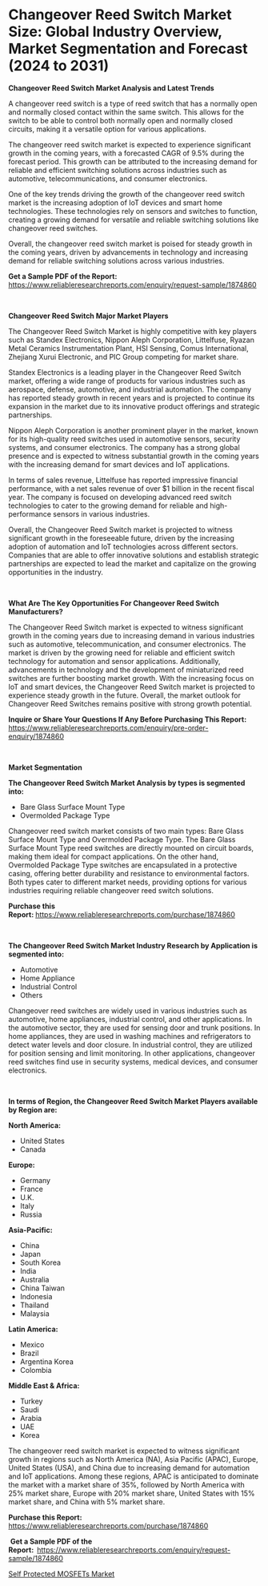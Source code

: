 <p><h1>Changeover Reed Switch Market Size: Global Industry Overview, Market Segmentation and Forecast (2024 to 2031)</h1></p><p><strong>Changeover Reed Switch Market Analysis and Latest Trends</strong></p>
<p><p>A changeover reed switch is a type of reed switch that has a normally open and normally closed contact within the same switch. This allows for the switch to be able to control both normally open and normally closed circuits, making it a versatile option for various applications.</p><p>The changeover reed switch market is expected to experience significant growth in the coming years, with a forecasted CAGR of 9.5% during the forecast period. This growth can be attributed to the increasing demand for reliable and efficient switching solutions across industries such as automotive, telecommunications, and consumer electronics.</p><p>One of the key trends driving the growth of the changeover reed switch market is the increasing adoption of IoT devices and smart home technologies. These technologies rely on sensors and switches to function, creating a growing demand for versatile and reliable switching solutions like changeover reed switches.</p><p>Overall, the changeover reed switch market is poised for steady growth in the coming years, driven by advancements in technology and increasing demand for reliable switching solutions across various industries.</p></p>
<p><strong>Get a Sample PDF of the Report:&nbsp;</strong> <a href="https://www.reliableresearchreports.com/enquiry/request-sample/1874860">https://www.reliableresearchreports.com/enquiry/request-sample/1874860</a></p>
<p>&nbsp;</p>
<p><strong>Changeover Reed Switch Major Market Players</strong></p>
<p><p>The Changeover Reed Switch Market is highly competitive with key players such as Standex Electronics, Nippon Aleph Corporation, Littelfuse, Ryazan Metal Ceramics Instrumentation Plant, HSI Sensing, Comus International, Zhejiang Xurui Electronic, and PIC Group competing for market share. </p><p>Standex Electronics is a leading player in the Changeover Reed Switch market, offering a wide range of products for various industries such as aerospace, defense, automotive, and industrial automation. The company has reported steady growth in recent years and is projected to continue its expansion in the market due to its innovative product offerings and strategic partnerships.</p><p>Nippon Aleph Corporation is another prominent player in the market, known for its high-quality reed switches used in automotive sensors, security systems, and consumer electronics. The company has a strong global presence and is expected to witness substantial growth in the coming years with the increasing demand for smart devices and IoT applications.</p><p>In terms of sales revenue, Littelfuse has reported impressive financial performance, with a net sales revenue of over $1 billion in the recent fiscal year. The company is focused on developing advanced reed switch technologies to cater to the growing demand for reliable and high-performance sensors in various industries.</p><p>Overall, the Changeover Reed Switch market is projected to witness significant growth in the foreseeable future, driven by the increasing adoption of automation and IoT technologies across different sectors. Companies that are able to offer innovative solutions and establish strategic partnerships are expected to lead the market and capitalize on the growing opportunities in the industry.</p></p>
<p>&nbsp;</p>
<p><strong>What Are The Key Opportunities For Changeover Reed Switch Manufacturers?</strong></p>
<p><p>The Changeover Reed Switch market is expected to witness significant growth in the coming years due to increasing demand in various industries such as automotive, telecommunication, and consumer electronics. The market is driven by the growing need for reliable and efficient switch technology for automation and sensor applications. Additionally, advancements in technology and the development of miniaturized reed switches are further boosting market growth. With the increasing focus on IoT and smart devices, the Changeover Reed Switch market is projected to experience steady growth in the future. Overall, the market outlook for Changeover Reed Switches remains positive with strong growth potential.</p></p>
<p><strong>Inquire or Share Your Questions If Any Before Purchasing This Report:</strong> <a href="https://www.reliableresearchreports.com/enquiry/pre-order-enquiry/1874860">https://www.reliableresearchreports.com/enquiry/pre-order-enquiry/1874860</a></p>
<p>&nbsp;</p>
<p><strong>Market Segmentation</strong></p>
<p><strong>The Changeover Reed Switch Market Analysis by types is segmented into:</strong></p>
<p><ul><li>Bare Glass Surface Mount Type</li><li>Overmolded Package Type</li></ul></p>
<p><p>Changeover reed switch market consists of two main types: Bare Glass Surface Mount Type and Overmolded Package Type. The Bare Glass Surface Mount Type reed switches are directly mounted on circuit boards, making them ideal for compact applications. On the other hand, Overmolded Package Type switches are encapsulated in a protective casing, offering better durability and resistance to environmental factors. Both types cater to different market needs, providing options for various industries requiring reliable changeover reed switch solutions.</p></p>
<p><strong>Purchase this Report:&nbsp;</strong><a href="https://www.reliableresearchreports.com/purchase/1874860">https://www.reliableresearchreports.com/purchase/1874860</a></p>
<p>&nbsp;</p>
<p><strong>The Changeover Reed Switch Market Industry Research by Application is segmented into:</strong></p>
<p><ul><li>Automotive</li><li>Home Appliance</li><li>Industrial Control</li><li>Others</li></ul></p>
<p><p>Changeover reed switches are widely used in various industries such as automotive, home appliances, industrial control, and other applications. In the automotive sector, they are used for sensing door and trunk positions. In home appliances, they are used in washing machines and refrigerators to detect water levels and door closure. In industrial control, they are utilized for position sensing and limit monitoring. In other applications, changeover reed switches find use in security systems, medical devices, and consumer electronics.</p></p>
<p>&nbsp;</p>
<p><strong>In terms of Region, the Changeover Reed Switch Market Players available by Region are:</strong></p>
<p>
    <p> <strong> North America: </strong>
        <ul>
            <li>United States</li>
            <li>Canada</li>
        </ul>
        </p> 
    <p> <strong> Europe: </strong>
        <ul>
            <li>Germany</li>
            <li>France</li>
            <li>U.K.</li>
            <li>Italy</li>
            <li>Russia</li>
        </ul>
        </p> 
    <p> <strong> Asia-Pacific: </strong>
        <ul>
            <li>China</li>
            <li>Japan</li>
            <li>South Korea</li>
            <li>India</li>
            <li>Australia</li>
            <li>China Taiwan</li>
            <li>Indonesia</li>
            <li>Thailand</li>
            <li>Malaysia</li>
        </ul>
        </p> 
    <p> <strong> Latin America: </strong>
        <ul>
            <li>Mexico</li>
            <li>Brazil</li>
            <li>Argentina Korea</li>
            <li>Colombia</li>
        </ul>
        </p> 
    <p> <strong> Middle East & Africa: </strong>
        <ul>
            <li>Turkey</li>
            <li>Saudi</li>
            <li>Arabia</li>
            <li>UAE</li>
            <li>Korea</li>
        </ul>
    </p>
    </p>
<p><p>The changeover reed switch market is expected to witness significant growth in regions such as North America (NA), Asia Pacific (APAC), Europe, United States (USA), and China due to increasing demand for automation and IoT applications. Among these regions, APAC is anticipated to dominate the market with a market share of 35%, followed by North America with 25% market share, Europe with 20% market share, United States with 15% market share, and China with 5% market share.</p></p>
<p><strong>Purchase this Report: </strong><a href="https://www.reliableresearchreports.com/purchase/1874860">https://www.reliableresearchreports.com/purchase/1874860</a></p>
<p>&nbsp;<strong>Get a Sample PDF of the Report:&nbsp;&nbsp;</strong><a href="https://www.reliableresearchreports.com/enquiry/request-sample/1874860">https://www.reliableresearchreports.com/enquiry/request-sample/1874860</a></p>
<p><strong></strong></p>
<p><p><a href="https://medium.com/@dorothybrooks53/self-protected-mosfets-market-trends-forecast-and-competitive-analysis-to-2031-6c25a7b8522f">Self Protected MOSFETs Market</a></p></p>